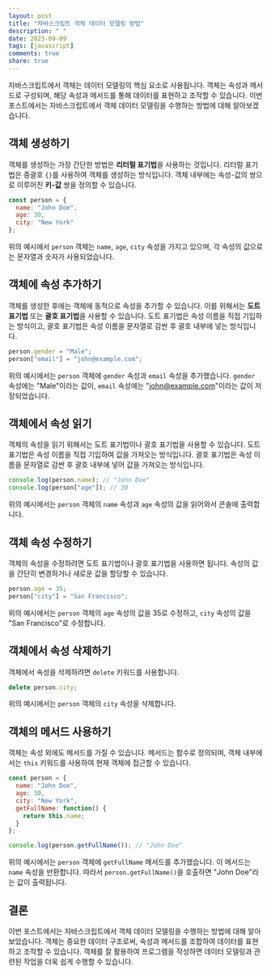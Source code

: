 ```yaml
---
layout: post
title: "자바스크립트 객체 데이터 모델링 방법"
description: " "
date: 2023-09-09
tags: [javascript]
comments: true
share: true
---
```


자바스크립트에서 객체는 데이터 모델링의 핵심 요소로 사용됩니다. 객체는 속성과 메서드로 구성되며, 해당 속성과 메서드를 통해 데이터를 표현하고 조작할 수 있습니다. 이번 포스트에서는 자바스크립트에서 객체 데이터 모델링을 수행하는 방법에 대해 알아보겠습니다.

## 객체 생성하기

객체를 생성하는 가장 간단한 방법은 **리터럴 표기법**을 사용하는 것입니다. 리터럴 표기법은 중괄호 `{}`를 사용하여 객체를 생성하는 방식입니다. 객체 내부에는 속성-값의 쌍으로 이루어진 **키-값** 쌍을 정의할 수 있습니다.

```javascript
const person = {
  name: "John Doe",
  age: 30,
  city: "New York"
};
```

위의 예시에서 `person` 객체는 `name`, `age`, `city` 속성을 가지고 있으며, 각 속성의 값으로는 문자열과 숫자가 사용되었습니다.

## 객체에 속성 추가하기

객체를 생성한 후에는 객체에 동적으로 속성을 추가할 수 있습니다. 이를 위해서는 **도트 표기법** 또는 **괄호 표기법**을 사용할 수 있습니다. 도트 표기법은 속성 이름을 직접 기입하는 방식이고, 괄호 표기법은 속성 이름을 문자열로 감싼 후 괄호 내부에 넣는 방식입니다.

```javascript
person.gender = "Male";
person["email"] = "john@example.com";
```

위의 예시에서는 `person` 객체에 `gender` 속성과 `email` 속성을 추가했습니다. `gender` 속성에는 "Male"이라는 값이, `email` 속성에는 "john@example.com"이라는 값이 저장되었습니다.

## 객체에서 속성 읽기

객체의 속성을 읽기 위해서는 도트 표기법이나 괄호 표기법을 사용할 수 있습니다. 도트 표기법은 속성 이름을 직접 기입하여 값을 가져오는 방식입니다. 괄호 표기법은 속성 이름을 문자열로 감싼 후 괄호 내부에 넣어 값을 가져오는 방식입니다.

```javascript
console.log(person.name); // "John Doe"
console.log(person["age"]); // 30
```

위의 예시에서는 `person` 객체의 `name` 속성과 `age` 속성의 값을 읽어와서 콘솔에 출력합니다.

## 객체 속성 수정하기

객체의 속성을 수정하려면 도트 표기법이나 괄호 표기법을 사용하면 됩니다. 속성의 값을 간단히 변경하거나 새로운 값을 할당할 수 있습니다.

```javascript
person.age = 35;
person["city"] = "San Francisco";
```

위의 예시에서는 `person` 객체의 `age` 속성의 값을 35로 수정하고, `city` 속성의 값을 "San Francisco"로 수정합니다.

## 객체에서 속성 삭제하기

객체에서 속성을 삭제하려면 `delete` 키워드를 사용합니다.

```javascript
delete person.city;
```

위의 예시에서는 `person` 객체의 `city` 속성을 삭제합니다.

## 객체의 메서드 사용하기

객체는 속성 외에도 메서드를 가질 수 있습니다. 메서드는 함수로 정의되며, 객체 내부에서는 `this` 키워드를 사용하여 현재 객체에 접근할 수 있습니다.

```javascript
const person = {
  name: "John Doe",
  age: 30,
  city: "New York",
  getFullName: function() {
    return this.name;
  }
};

console.log(person.getFullName()); // "John Doe"
```

위의 예시에서는 `person` 객체에 `getFullName` 메서드를 추가했습니다. 이 메서드는 `name` 속성을 반환합니다. 따라서 `person.getFullName()`을 호출하면 "John Doe"라는 값이 출력됩니다.

## 결론

이번 포스트에서는 자바스크립트에서 객체 데이터 모델링을 수행하는 방법에 대해 알아보았습니다. 객체는 중요한 데이터 구조로써, 속성과 메서드를 조합하여 데이터를 표현하고 조작할 수 있습니다. 객체를 잘 활용하여 프로그램을 작성하면 데이터 모델링과 관련된 작업을 더욱 쉽게 수행할 수 있습니다.